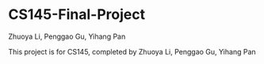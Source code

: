 # CS145-Final-Project
Zhuoya Li, Penggao Gu, Yihang Pan

This project is for CS145, completed by Zhuoya Li, Penggao Gu, Yihang Pan
